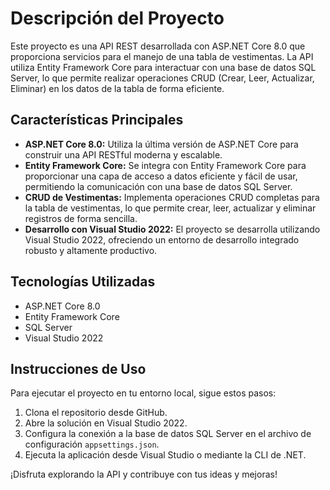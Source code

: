 # Descripción del Proyecto

Este proyecto es una API REST desarrollada con ASP.NET Core 8.0 que proporciona servicios para el manejo de una tabla de vestimentas. La API utiliza Entity Framework Core para interactuar con una base de datos SQL Server, lo que permite realizar operaciones CRUD (Crear, Leer, Actualizar, Eliminar) en los datos de la tabla de forma eficiente.

## Características Principales

- **ASP.NET Core 8.0:** Utiliza la última versión de ASP.NET Core para construir una API RESTful moderna y escalable.
- **Entity Framework Core:** Se integra con Entity Framework Core para proporcionar una capa de acceso a datos eficiente y fácil de usar, permitiendo la comunicación con una base de datos SQL Server.
- **CRUD de Vestimentas:** Implementa operaciones CRUD completas para la tabla de vestimentas, lo que permite crear, leer, actualizar y eliminar registros de forma sencilla.
- **Desarrollo con Visual Studio 2022:** El proyecto se desarrolla utilizando Visual Studio 2022, ofreciendo un entorno de desarrollo integrado robusto y altamente productivo.

## Tecnologías Utilizadas

- ASP.NET Core 8.0
- Entity Framework Core
- SQL Server
- Visual Studio 2022

## Instrucciones de Uso

Para ejecutar el proyecto en tu entorno local, sigue estos pasos:

1. Clona el repositorio desde GitHub.
2. Abre la solución en Visual Studio 2022.
3. Configura la conexión a la base de datos SQL Server en el archivo de configuración `appsettings.json`.
4. Ejecuta la aplicación desde Visual Studio o mediante la CLI de .NET.

¡Disfruta explorando la API y contribuye con tus ideas y mejoras!
